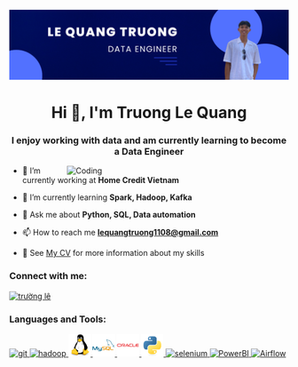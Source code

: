 [![MasterHead](https://github.com/schoolpred/schoolpred/blob/main/banner.png)](https://www.linkedin.com/in/truong-le-quang-data-analyst/)
<h1 align="center">Hi 👋, I'm Truong Le Quang</h1>
<h3 align="center">I enjoy working with data and am currently learning to become a Data Engineer</h3>
<img align="right" alt="Coding" width="400" src="https://media2.giphy.com/media/2IudUHdI075HL02Pkk/giphy.gif?cid=ecf05e47tz4n3u2aloaz0nej86r3uoot15j0ynf6fdxd0bet&ep=v1_gifs_search&rid=giphy.gif&ct=g">

- 🔭 I’m currently working at **Home Credit Vietnam**

- 🌱 I’m currently learning **Spark, Hadoop, Kafka**

- 💬 Ask me about **Python, SQL, Data automation**

- 📫 How to reach me **lequangtruong1108@gmail.com**

- 📄 See [My CV](https://www.topcv.vn/xem-cv/AgINVAgAAlQHBQRVVF5RCVZSBFBdXAJZXQYMCge3e3) for more information about my skills

<h3 align="left">Connect with me:</h3>
<p align="left">
<a href="https://linkedin.com/in/truong-le-quang-data-analyst" target="blank"><img align="center" src="https://raw.githubusercontent.com/rahuldkjain/github-profile-readme-generator/master/src/images/icons/Social/linked-in-alt.svg" alt="trường lê" height="30" width="40" /></a>
</p>

<h3 align="left">Languages and Tools:</h3>
<p align="left"> <a href="https://git-scm.com/" target="_blank" rel="noreferrer"> <img src="https://www.vectorlogo.zone/logos/git-scm/git-scm-icon.svg" alt="git" width="40" height="40"/> </a> <a href="https://hadoop.apache.org/" target="_blank" rel="noreferrer"> <img src="https://www.vectorlogo.zone/logos/apache_hadoop/apache_hadoop-icon.svg" alt="hadoop" width="40" height="40"/> </a> <a href="https://www.linux.org/" target="_blank" rel="noreferrer"> <img src="https://raw.githubusercontent.com/devicons/devicon/master/icons/linux/linux-original.svg" alt="linux" width="40" height="40"/> </a> <a href="https://www.mysql.com/" target="_blank" rel="noreferrer"> <img src="https://raw.githubusercontent.com/devicons/devicon/master/icons/mysql/mysql-original-wordmark.svg" alt="mysql" width="40" height="40"/> </a> <a href="https://www.oracle.com/" target="_blank" rel="noreferrer"> <img src="https://raw.githubusercontent.com/devicons/devicon/master/icons/oracle/oracle-original.svg" alt="oracle" width="40" height="40"/> </a> <a href="https://www.python.org" target="_blank" rel="noreferrer"> <img src="https://raw.githubusercontent.com/devicons/devicon/master/icons/python/python-original.svg" alt="python" width="40" height="40"/> </a> <a href="https://www.selenium.dev" target="_blank" rel="noreferrer"> <img src="https://raw.githubusercontent.com/detain/svg-logos/780f25886640cef088af994181646db2f6b1a3f8/svg/selenium-logo.svg" alt="selenium" width="40" height="40"/> </a> <a href="https://www.microsoft.com/en-us/power-platform/products/power-bi" target="_blank" rel="noreferrer"> <img src="https://upload.wikimedia.org/wikipedia/commons/c/cf/New_Power_BI_Logo.svg" alt="PowerBI" width="40" height="40"/> </a> <a href="https://airflow.apache.org/" target="_blank" rel="noreferrer"> <img src="https://www.svgrepo.com/show/353380/airflow.svg" alt="Airflow" width="40" height="40"/> </a>  </p>
